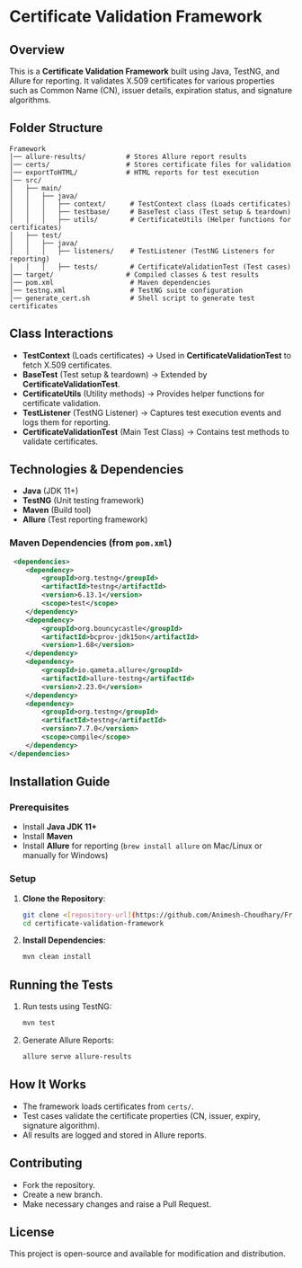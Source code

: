 # Certificate Validation Framework

## Overview
This is a **Certificate Validation Framework** built using Java, TestNG, and Allure for reporting. It validates X.509 certificates for various properties such as Common Name (CN), issuer details, expiration status, and signature algorithms.

## Folder Structure
```
Framework
│── allure-results/          # Stores Allure report results
│── certs/                   # Stores certificate files for validation
│── exportToHTML/            # HTML reports for test execution
│── src/
│   ├── main/
│   │   ├── java/
│   │   │   ├── context/      # TestContext class (Loads certificates)
│   │   │   ├── testbase/     # BaseTest class (Test setup & teardown)
│   │   │   ├── utils/        # CertificateUtils (Helper functions for certificates)
│   ├── test/
│   │   ├── java/
│   │   │   ├── listeners/    # TestListener (TestNG Listeners for reporting)
│   │   │   ├── tests/        # CertificateValidationTest (Test cases)
│── target/                  # Compiled classes & test results
│── pom.xml                   # Maven dependencies
│── testng.xml                # TestNG suite configuration
│── generate_cert.sh          # Shell script to generate test certificates
```

## Class Interactions
- **TestContext** (Loads certificates) → Used in **CertificateValidationTest** to fetch X.509 certificates.
- **BaseTest** (Test setup & teardown) → Extended by **CertificateValidationTest**.
- **CertificateUtils** (Utility methods) → Provides helper functions for certificate validation.
- **TestListener** (TestNG Listener) → Captures test execution events and logs them for reporting.
- **CertificateValidationTest** (Main Test Class) → Contains test methods to validate certificates.

## Technologies & Dependencies
- **Java** (JDK 11+)
- **TestNG** (Unit testing framework)
- **Maven** (Build tool)
- **Allure** (Test reporting framework)

### Maven Dependencies (from `pom.xml`)
```xml
 <dependencies>
    <dependency>
        <groupId>org.testng</groupId>
        <artifactId>testng</artifactId>
        <version>6.13.1</version>
        <scope>test</scope>
    </dependency>
    <dependency>
        <groupId>org.bouncycastle</groupId>
        <artifactId>bcprov-jdk15on</artifactId>
        <version>1.68</version>
    </dependency>
    <dependency>
        <groupId>io.qameta.allure</groupId>
        <artifactId>allure-testng</artifactId>
        <version>2.23.0</version>
    </dependency>
    <dependency>
        <groupId>org.testng</groupId>
        <artifactId>testng</artifactId>
        <version>7.7.0</version>
        <scope>compile</scope>
    </dependency>
</dependencies>
```

## Installation Guide
### Prerequisites
- Install **Java JDK 11+**
- Install **Maven**
- Install **Allure** for reporting (`brew install allure` on Mac/Linux or manually for Windows)

### Setup
1. **Clone the Repository**:
   ```sh
   git clone <[repository-url](https://github.com/Animesh-Choudhary/Frameowork)>
   cd certificate-validation-framework
   ```
2. **Install Dependencies**:
   ```sh
   mvn clean install
   ```

## Running the Tests
1. Run tests using TestNG:
   ```sh
   mvn test
   ```
2. Generate Allure Reports:
   ```sh
   allure serve allure-results
   ```

## How It Works
- The framework loads certificates from `certs/`.
- Test cases validate the certificate properties (CN, issuer, expiry, signature algorithm).
- All results are logged and stored in Allure reports.

## Contributing
- Fork the repository.
- Create a new branch.
- Make necessary changes and raise a Pull Request.

## License
This project is open-source and available for modification and distribution.


